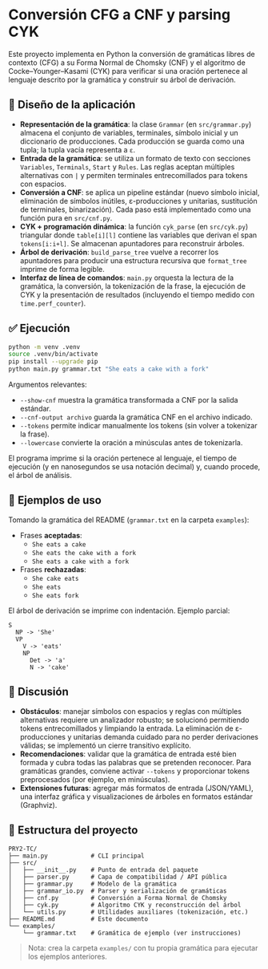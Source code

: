 # Conversión CFG a CNF y parsing CYK

Este proyecto implementa en Python la conversión de gramáticas libres de contexto (CFG)
a su Forma Normal de Chomsky (CNF) y el algoritmo de Cocke–Younger–Kasami (CYK) para
verificar si una oración pertenece al lenguaje descrito por la gramática y
construir su árbol de derivación.

## 📐 Diseño de la aplicación

- **Representación de la gramática**: la clase `Grammar` (en `src/grammar.py`)
  almacena el conjunto de variables, terminales, símbolo inicial y un diccionario
  de producciones. Cada producción se guarda como una tupla; la tupla vacía
  representa a `ε`.
- **Entrada de la gramática**: se utiliza un formato de texto con secciones
  `Variables`, `Terminals`, `Start` y `Rules`. Las reglas aceptan múltiples
  alternativas con `|` y permiten terminales entrecomillados para tokens con
  espacios.
- **Conversión a CNF**: se aplica un pipeline estándar (nuevo símbolo inicial,
  eliminación de símbolos inútiles, ε-producciones y unitarias, sustitución de
  terminales, binarización). Cada paso está implementado como una función pura en
  `src/cnf.py`.
- **CYK + programación dinámica**: la función `cyk_parse` (en `src/cyk.py`)
  triangular donde `table[i][l]` contiene las variables que derivan el span
  `tokens[i:i+l]`. Se almacenan apuntadores para reconstruir árboles.
- **Árbol de derivación**: `build_parse_tree` vuelve a recorrer los apuntadores
  para producir una estructura recursiva que `format_tree` imprime de forma
  legible.
- **Interfaz de línea de comandos**: `main.py` orquesta la lectura de la
  gramática, la conversión, la tokenización de la frase, la ejecución de CYK y
  la presentación de resultados (incluyendo el tiempo medido con
  `time.perf_counter`).

## ✅ Ejecución

```bash
python -m venv .venv
source .venv/bin/activate
pip install --upgrade pip
python main.py grammar.txt "She eats a cake with a fork"
```

Argumentos relevantes:

- `--show-cnf` muestra la gramática transformada a CNF por la salida estándar.
- `--cnf-output archivo` guarda la gramática CNF en el archivo indicado.
- `--tokens` permite indicar manualmente los tokens (sin volver a tokenizar la
  frase).
- `--lowercase` convierte la oración a minúsculas antes de tokenizarla.

El programa imprime si la oración pertenece al lenguaje, el tiempo de ejecución
(y en nanosegundos se usa notación decimal) y, cuando procede, el árbol de
análisis.

## 🧪 Ejemplos de uso

Tomando la gramática del README (`grammar.txt` en la carpeta `examples`):

- Frases **aceptadas**:
  - `She eats a cake`
  - `She eats the cake with a fork`
  - `She eats a cake with a fork`
- Frases **rechazadas**:
  - `She cake eats`
  - `She eats`
  - `She eats fork`

El árbol de derivación se imprime con indentación. Ejemplo parcial:

```
S
  NP -> 'She'
  VP
    V -> 'eats'
    NP
      Det -> 'a'
      N -> 'cake'
```

## 💬 Discusión

- **Obstáculos**: manejar símbolos con espacios y reglas con múltiples
  alternativas requiere un analizador robusto; se solucionó permitiendo tokens
  entrecomillados y limpiando la entrada. La eliminación de ε-producciones y
  unitarias demanda cuidado para no perder derivaciones válidas; se implementó
  un cierre transitivo explícito.
- **Recomendaciones**: validar que la gramática de entrada esté bien formada y
  cubra todas las palabras que se pretenden reconocer. Para gramáticas grandes,
  conviene activar `--tokens` y proporcionar tokens preprocesados (por ejemplo,
  en minúsculas).
- **Extensiones futuras**: agregar más formatos de entrada (JSON/YAML), una
  interfaz gráfica y visualizaciones de árboles en formatos estándar (Graphviz).

## 📂 Estructura del proyecto

```
PRY2-TC/
├── main.py            # CLI principal
├── src/
│   ├── __init__.py    # Punto de entrada del paquete
│   ├── parser.py      # Capa de compatibilidad / API pública
│   ├── grammar.py     # Modelo de la gramática
│   ├── grammar_io.py  # Parser y serialización de gramáticas
│   ├── cnf.py         # Conversión a Forma Normal de Chomsky
│   ├── cyk.py         # Algoritmo CYK y reconstrucción del árbol
│   └── utils.py       # Utilidades auxiliares (tokenización, etc.)
├── README.md          # Este documento
└── examples/
    └── grammar.txt    # Gramática de ejemplo (ver instrucciones)
```

> Nota: crea la carpeta `examples/` con tu propia gramática para ejecutar los
> ejemplos anteriores.
